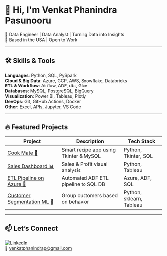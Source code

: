 # 👋 Hi, I'm Venkat Phanindra Pasunooru

🎯 Data Engineer | Data Analyst | Turning Data into Insights  
📍 Based in the USA | Open to Work 

---

## 🛠️ Skills & Tools

**Languages**: Python, SQL, PySpark  
**Cloud & Big Data**: Azure, GCP, AWS, Snowflake, Databricks  
**ETL & Workflow**: Airflow, ADF, dbt, Glue  
**Databases**: MySQL, PostgreSQL, BigQuery  
**Visualization**: Power BI, Tableau, Plotly  
**DevOps**: Git, GitHub Actions, Docker  
**Other**: Excel, APIs, Jupyter, VS Code  

---

## 🔥 Featured Projects

| Project | Description | Tech Stack |
|--------|-------------|------------|
| [Cook Mate 🍳](https://github.com/VenkatPhanindraP/Cook-Mate) | Smart recipe app using Tkinter & MySQL | Python, Tkinter, SQL |
| [Sales Dashboard 📊](https://github.com/VenkatPhanindraP/Sales-Profit-Dashboard) | Sales & Profit visual analysis | Python, Tableau |
| [ETL Pipeline on Azure 🔄](https://github.com/VenkatPhanindraP/Azure-ETL-Pipeline) | Automated ADF ETL pipeline to SQL DB | Azure, ADF, SQL |
| [Customer Segmentation ML 🚀](https://github.com/VenkatPhanindraP/Customer-Segmentation-ML) | Group customers based on behavior | Python, sklearn, Tableau |

---

## 📫 Let’s Connect

[![LinkedIn](https://img.shields.io/badge/LinkedIn-blue?logo=linkedin)](https://www.linkedin.com/in/venkat-phanindra-pasunooru/)  
📧 venkatphanindrap@gmail.com
